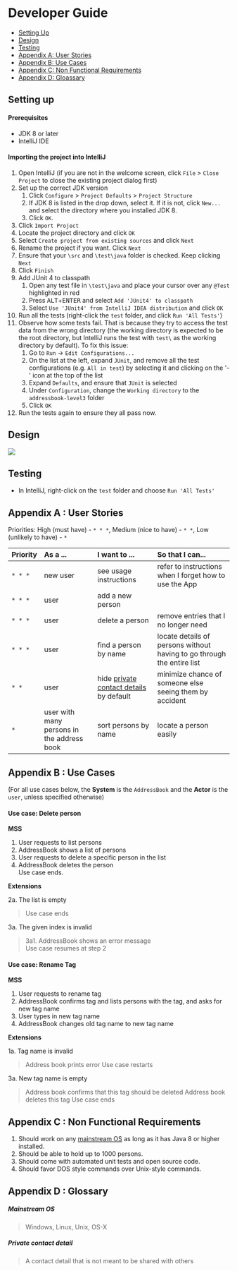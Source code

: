 # Developer Guide

* [Setting Up](#setting-up)
* [Design](#design)
* [Testing](#testing)
* [Appendix A: User Stories](#appendix-a--user-stories)
* [Appendix B: Use Cases](#appendix-b--use-cases)
* [Appendix C: Non Functional Requirements](#appendix-c--non-functional-requirements)
* [Appendix D: Gloassary](#appendix-d--glossary)

## Setting up

#### Prerequisites

* JDK 8 or later
* IntelliJ IDE

#### Importing the project into IntelliJ

1. Open IntelliJ (if you are not in the welcome screen, click `File` > `Close Project` to close the existing project dialog first)
2. Set up the correct JDK version
   1. Click `Configure` > `Project Defaults` > `Project Structure`
   2. If JDK 8 is listed in the drop down, select it. If it is not, click `New...` and select the directory where you installed JDK 8.
   3. Click `OK`.
3. Click `Import Project`
4. Locate the project directory and click `OK`
5. Select `Create project from existing sources` and click `Next`
6. Rename the project if you want. Click `Next`
7. Ensure that your `\src` and `\test\java` folder is checked. Keep clicking `Next`
8. Click `Finish`
9. Add JUnit 4 to classpath
   1. Open any test file in `\test\java` and place your cursor over any `@Test` highlighted in red
   2. Press <kbd>ALT</kbd>+<kbd>ENTER</kbd> and select `Add 'JUnit4' to classpath`
   3. Select `Use 'JUnit4' from IntelliJ IDEA distribution` and click `OK`
10. Run all the tests (right-click the `test` folder, and click `Run 'All Tests'`)
11. Observe how some tests fail. That is because they try to access the test data from the wrong directory (the working directory is expected to be the root directory, but IntelliJ runs the test with `test\` as the working directory by default). To fix this issue:
    1. Go to `Run` -> `Edit Configurations...`
    2. On the list at the left, expand `JUnit`, and remove all the test configurations (e.g. `All in test`) by selecting it and clicking on the '-' icon at the top of the list
    3. Expand `Defaults`, and ensure that `JUnit` is selected
    4. Under `Configuration`, change the `Working directory` to the `addressbook-level3` folder
    5. Click `OK`
12. Run the tests again to ensure they all pass now.

## Design
<img src="images/mainClassDiagram.png"/>

## Testing

* In IntelliJ, right-click on the `test` folder and choose `Run 'All Tests'`

## Appendix A : User Stories

Priorities: High (must have) - `* * *`, Medium (nice to have)  - `* *`,  Low (unlikely to have) - `*`


Priority | As a ... | I want to ... | So that I can...
-------- | :-------- | :--------- | :-----------
`* * *` | new user | see usage instructions | refer to instructions when I forget how to use the App
`* * *` | user | add a new person |
`* * *` | user | delete a person | remove entries that I no longer need
`* * *` | user | find a person by name | locate details of persons without having to go through the entire list
`* *` | user | hide [private contact details](#private-contact-detail) by default | minimize chance of someone else seeing them by accident
`*` | user with many persons in the address book | sort persons by name | locate a person easily


## Appendix B : Use Cases

(For all use cases below, the **System** is the `AddressBook` and the **Actor** is the `user`, unless specified otherwise)

#### Use case: Delete person

**MSS**

1. User requests to list persons
2. AddressBook shows a list of persons
3. User requests to delete a specific person in the list
4. AddressBook deletes the person <br>
Use case ends.

**Extensions**

2a. The list is empty

> Use case ends

3a. The given index is invalid

> 3a1. AddressBook shows an error message <br>
  Use case resumes at step 2
  
#### Use case: Rename Tag

**MSS**

1. User requests to rename tag
2. AddressBook confirms tag and lists persons with the tag, and asks for new tag name
3. User types in new tag name
4. AddressBook changes old tag name to new tag name

**Extensions**

1a. Tag name is invalid

> Address book prints error
> Use case restarts

3a. New tag name is empty

> Address book confirms that this tag should be deleted
> Address book deletes this tag
> Use case ends

## Appendix C : Non Functional Requirements

1. Should work on any [mainstream OS](#mainstream-os) as long as it has Java 8 or higher installed.
2. Should be able to hold up to 1000 persons.
3. Should come with automated unit tests and open source code.
4. Should favor DOS style commands over Unix-style commands.

## Appendix D : Glossary

##### Mainstream OS

> Windows, Linux, Unix, OS-X

##### Private contact detail

> A contact detail that is not meant to be shared with others
